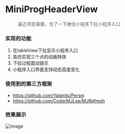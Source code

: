 # MiniProgHeaderView
>最近项目需要，仿了一下微信小程序下拉小程序入口

### 实现的功能
1. 在tableView下拉显示小程序入口
2. 高仿实现三个点的动画特效
3. 下拉过程震动提示
4. 小程序入口界面支持动态高度变化

### 使用到的第三方框架

* https://github.com/Yalantis/Persei
* https://github.com/CoderMJLee/MJRefresh

### 效果展示
![image]( https://github.com/guxiuhu/MiniProgHeaderView/blob/master/MiniProgHeaderView/gif/QQ20190131-160338.gif)
